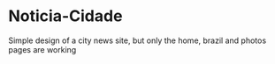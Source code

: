 # Noticia-Cidade
Simple design of a city news site, but only the home, brazil and photos pages are working
